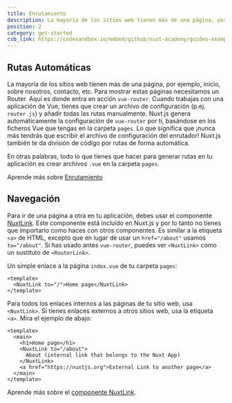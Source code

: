 ```yaml
---
title: Enrutamiento
description: La mayoría de los sitios web tienen más de una página, por ejemplo, inicio, sobre nosotros, contacto, etc. Para mostrar estas páginas necesitamos un Router.
position: 2
category: get-started
csb_link: https://codesandbox.io/embed/github/nuxt-academy/guides-examples/tree/master/01_get_started/02_routing?fontsize=14&hidenavigation=1&theme=dark
---
```


## Rutas Automáticas

La mayoría de los sitios web tienen más de una página, por ejemplo, inicio, sobre nosotros, contacto, etc. Para mostrar estas páginas necesitamos un Router. Aquí es donde entra en acción `vue-router`. Cuando trabajas con una aplicación de Vue, tienes que crear un archivo de configuración (p.ej. `router.js`) y añadir todas las rutas manualmente. Nuxt.js genera automáticamente la configuración de `vue-router` por ti, basándose en los ficheros Vue que tengas en la carpeta `pages`. Lo que significa que ¡nunca más tendrás que escribir el archivo de configuración del enrutador! Nuxt.js también te da división de código por rutas de forma automática.

En otras palabras, todo lo que tienes que hacer para generar rutas en tu aplicación es crear archivos `.vue` en la carpeta `pages`.

<base-alert type="next">

Aprende más sobre [Enrutamiento](/docs/2.x/features/file-system-routing)

</base-alert>

## Navegación

Para ir de una página a otra en tu aplicación, debes usar el componente [NuxtLink](/docs/2.x/x/features/nuxt-components#the-nuxtlink-component). Este componente está incluído en Nuxt.js y por lo tanto no tienes que importarlo como haces con otros componentes. Es similar a la etiqueta `<a>` de HTML, excepto que en lugar de usar un `href="/about"` usamos `to="/about"`. Si has usado antes `vue-router`, puedes ver `<NuxtLink>` como un sustituto de `<RouterLink>`.

Un simple enlace a la página `index.vue` de tu carpeta `pages`:

```html{}[pages/index.vue]
<template>
  <NuxtLink to="/">Home page</NuxtLink>
</template>
```

Para todos los enlaces internos a las páginas de tu sitio web, usa `<NuxtLink>`. Si tienes enlaces externos a otros sitios web, usa la etiqueta `<a>`. Mira el ejemplo de abajo:

```html{}[pages/index.vue]
<template>
  <main>
    <h1>Home page</h1>
    <NuxtLink to="/about">
      About (internal link that belongs to the Nuxt App)
    </NuxtLink>
    <a href="https://nuxtjs.org">External Link to another page</a>
  </main>
</template>
```

<app-modal>
  <code-sandbox :src="csb_link"></code-sandbox>
</app-modal>

<base-alert type="next">

Aprende más sobre el [componente NuxtLink](/docs/2.x/x/features/nuxt-components#the-nuxtlink-component).

</base-alert>
